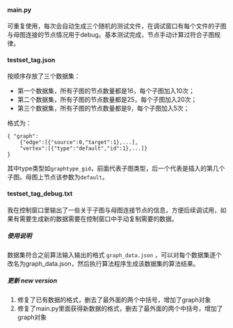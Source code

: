 #### main.py
可重复使用，每次会自动生成三个随机的测试文件，在调试窗口有每个文件的子图与母图连接的节点情况用于debug。基本测试完成，节点手动计算过符合子图规律。

#### testset_tag.json
按顺序存放了三个数据集：
-  第一个数据集，所有子图的节点数量都是16，每个子图加入10次；
- 第二个数据集，所有子图的节点数量都是25，每个子图加入20次；
- 第三个数据集，所有子图的节点数量都是9，每个子图加入5次；

格式为：
```
{ "graph":
    {"edge":[{"source":0,"target":1},...],
    "vertex":[{"type":"default","id":1},...]}
}
```
其中type类型如`graphtype_gid`，前面代表子图类型，后一个代表是插入的第几个子图。母图上节点该参数为`default`。
#### testset_tag_debug.txt
我在控制窗口里输出了一些关于子图与母图连接节点的信息，方便后续调试用，如果有需要生成新的数据需要在控制窗口中手动复制需要的数据。

##### 使用说明
数据集符合之前算法输入输出的格式 `graph_data.json` ，可以对每个数据集逐个改名为graph_data.json，然后执行算法程序生成该数据集的算法结果。

##### 更新 new version
1. 修复了已有数据的格式，删去了最外面的两个中括号，增加了graph对象
2. 修复了main.py里面获得新数据的格式，删去了最外面的两个中括号，增加了graph对象


